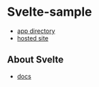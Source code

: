 # Svelte-sample

- [app directory](./app/)
- [hosted site](https://hiromaily.github.io/svelte-sample/)

## About Svelte

- [docs](https://github.com/hiromaily/documents/blob/main/frontend/framework/svelte.md)
